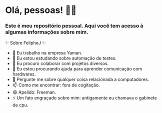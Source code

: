 # Olá, pessoas! 👋😄
### Este é meu repositório pessoal. Aqui você tem acesso à algumas informações sobre mim.

✨ Sobre FelipheJ ✨

- 🔭 Eu trabalho na empresa Yaman.
- 🌱 Eu estou estudando sobre automação de testes.
- 👯 Eu procuro colaborar com projetos diversos.
- 🤔 Eu estou procurando ajuda para aprender comunicação com hardwares.
- 💬 Pergunte me sobre qualquer coisa relacionada a computadores.
- 📫 Como me encontrar: fora de cogitação.
- 😄 Apelido: Freeman.
- ⚡ Um fato engraçado sobre mim: antigamente eu chamava o gabinete de cpu.
